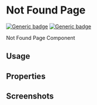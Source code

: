 # Not Found Page
[![Generic badge](https://img.shields.io/badge/GROUP-page-red.svg)]()
[![Generic badge](https://img.shields.io/badge/SIZE-page-skyblue.svg)]()

Not Found Page Component

## Usage

## Properties

## Screenshots
